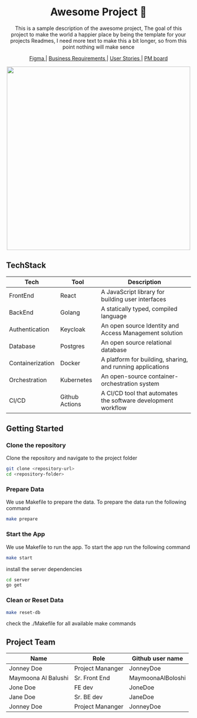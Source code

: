 <H1 align="center"> Awesome Project 🥇 </H1>
<P align="center">This is a sample description of the awesome project, The goal of this project to make the world a happier place by being the template for your projects Readmes, I need more text to make this a bit longer, so from this point nothing will make sence</P>
<P align="center"> 
  <a href="#"> Figma </a> |
  <a href="#"> Business Requirements  </a> |
  <a href="#"> User Stories </a> |
  <a href="#"> PM board </a> 
</P>

<DIV align="center">
  <IMG src="https://github.com/MaymoonaAlBoloshi/docs/assets/43531753/3311c9ad-75b7-422e-9e35-0d77c015ca4a" width="500" />
</DIV>

## TechStack

| Tech             | Tool           | Description                                                   |
| ---------------- | -------------- | ------------------------------------------------------------- |
| FrontEnd         | React          | A JavaScript library for building user interfaces             |
| BackEnd          | Golang         | A statically typed, compiled language                         |
| Authentication   | Keycloak       | An open source Identity and Access Management solution        |
| Database         | Postgres       | An open source relational database                            |
| Containerization | Docker         | A platform for building, sharing, and running applications    |
| Orchestration    | Kubernetes     | An open-source container-orchestration system                 |
| CI/CD            | Github Actions | A CI/CD tool that automates the software development workflow |

## Getting Started

### Clone the repository

Clone the repository and navigate to the project folder

```bash
git clone <repository-url>
cd <repository-folder>
```

### Prepare Data

We use Makefile to prepare the data. To prepare the data run the following command

```bash
make prepare
```

### Start the App

We use Makefile to run the app. To start the app run the following command

```bash
make start
```

install the server dependencies

```bash
cd server
go get
```

### Clean or Reset Data

```bash
make reset-db
```

check the ./Makefile for all available make commands

## Project Team

| Name                | Role             | Github user name  |
| ------------------- | ---------------- | ----------------- |
| Jonney Doe          | Project Mananger | JonneyDoe         |
| Maymoona Al Balushi | Sr. Front End    | MaymoonaAlBoloshi |
| Jone Doe            | FE dev           | JoneDoe           |
| Jane Doe            | Sr. BE dev       | JaneDoe           |
| Jonney Doe          | Project Mananger | JonneyDoe         |

